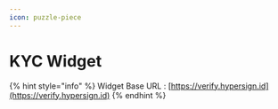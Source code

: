 ```yaml
---
icon: puzzle-piece
---
```


# KYC Widget

{% hint style="info" %}
Widget Base URL : [https://verify.hypersign.id](https://verify.hypersign.id)
{% endhint %}

